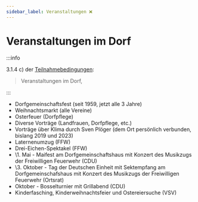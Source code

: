 ```yaml
---
sidebar_label: Veranstaltungen ❌
---
```


# Veranstaltungen im Dorf

:::info

3.1.4 c) der [Teilnahmebedingungen](/teilnahmebedingungen.pdf):

> Veranstaltungen im Dorf,

:::

- Dorfgemeinschaftsfest (seit 1959, jetzt alle 3 Jahre)
- Weihnachtsmarkt (alle Vereine)
- Osterfeuer (Dorfpflege)
- Diverse Vorträge (Landfrauen, Dorfpflege, etc.)
- Vorträge über Klima durch Sven Plöger (dem Ort persönlich verbunden, bislang 2019 und 2023)
- Laternenumzug (FFW)
- Drei-Eichen-Spektakel (FFW)
- \1. Mai - Maifest am Dorfgemeinschaftshaus mit Konzert des Musikzugs der Freiwilligen Feuerwehr (CDU)
- \3. Oktober - Tag der Deutschen Einheit mit Sektempfang am Dorfgemeinschafshaus mit Konzert des Musikzugs der Freiwilligen Feuerwehr (Ortsrat)
- Oktober - Bosselturnier mit Grillabend (CDU)
- Kinderfasching, Kinderweihnachtsfeier und Ostereiersuche (VSV)
